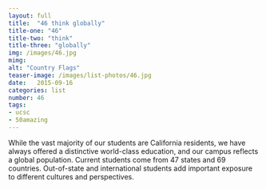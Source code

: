 ```yaml
---
layout: full
title:  "46 think globally"
title-one: "46"
title-two: "think"
title-three: "globally"
img: /images/46.jpg
mimg: 
alt: "Country Flags"
teaser-image: /images/list-photos/46.jpg
date:   2015-09-16
categories: list
number: 46
tags:
- ucsc
- 50amazing
---
```

While the vast majority of our students are California residents, we have always offered a distinctive world-class education, and our campus reflects a global population. Current students come from 47 states and 69 countries. Out-of-state and international students add important exposure to different cultures and perspectives.
